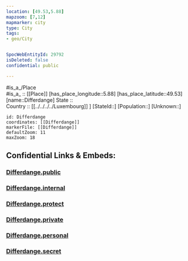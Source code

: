 ```yaml
---
location: [49.53,5.88] 
mapzoom: [7,12] 
mapmarker: city 
type: City
tags:
- geo/City


SpocWebEntityId: 29792
isDeleted: false
confidential: public

---
```

#is_a_/Place  
#is_a_ :: [[Place]] 
[has_place_longitude::5.88] 
[has_place_latitude::49.53] 
[name::Differdange] 
State ::  
Country :: [[../../../../Luxembourg]] ] 
[StateId::] 
[Population::] 
[Unknown::] 


```leaflet
id: Differdange
coordinates: [[Differdange]] 
markerFile: [[Differdange]] 
defaultZoom: 11 
maxZoom: 18
```


## Confidential Links & Embeds: 

### [Differdange.public](/_public/\Earth\Continent\Europe\Europe~West\Luxembourg\CityDifferdange.public.md) 

### [Differdange.internal](/_internal/\Earth\Continent\Europe\Europe~West\Luxembourg\CityDifferdange.internal.md) 

### [Differdange.protect](/_protect/\Earth\Continent\Europe\Europe~West\Luxembourg\CityDifferdange.protect.md) 

### [Differdange.private](/_private/\Earth\Continent\Europe\Europe~West\Luxembourg\CityDifferdange.private.md) 

### [Differdange.personal](/_personal/\Earth\Continent\Europe\Europe~West\Luxembourg\CityDifferdange.personal.md) 

### [Differdange.secret](/_secret/\Earth\Continent\Europe\Europe~West\Luxembourg\CityDifferdange.secret.md)

